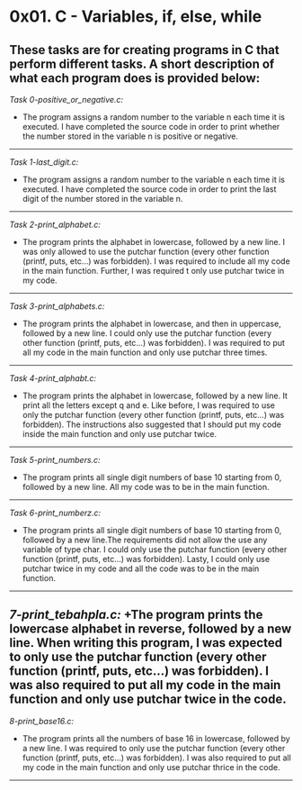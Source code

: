 # 0x01. C - Variables, if, else, while

**These tasks are for creating programs in C that perform different tasks. A short description of what each program does is provided below:**
-----------------------------------------
*Task 0-positive_or_negative.c:*
+ The program assigns a random number to the variable n each time it is executed. I have completed the source code in order to print whether the number stored in the variable n is positive or negative.
-----------------------------------------------
*Task 1-last_digit.c:*
+ The program assigns a random number to the variable n each time it is executed. I have completed the source code in order to print the last digit of the number stored in the variable n.
-----------------------------------------------
*Task 2-print_alphabet.c:*
+ The program prints the alphabet in lowercase, followed by a new line. I was only allowed to use the putchar function (every other function (printf, puts, etc…) was forbidden). I was required to include all my code in the main function. Further, I was required t only use putchar twice in my code.
-----------------------------------------------
*Task 3-print_alphabets.c:*
+ The program prints the alphabet in lowercase, and then in uppercase, followed by a new line. I could only use the putchar function (every other function (printf, puts, etc…) was forbidden). I was required to put all my code in the main function and only use putchar three times.
---------------------------------------------------
*Task 4-print_alphabt.c:*
+ The program prints the alphabet in lowercase, followed by a new line. It print all the letters except q and e. Like before, I was required to use only the putchar function (every other function (printf, puts, etc…) was forbidden). The instructions also suggested that I should put my code inside the main function and only use putchar twice.
---------------------------------------------------------
*Task 5-print_numbers.c:*
+ The program prints all single digit numbers of base 10 starting from 0, followed by a new line. All my code was to be in the main function.
------------------------------------------------------
*Task 6-print_numberz.c:*
+ The program prints all single digit numbers of base 10 starting from 0, followed by a new line.The requirements did not allow the use any variable of type char. I could only use the putchar function (every other function (printf, puts, etc…) was forbidden). Lasty, I could only use putchar twice in my code and all the code was to be in the main function.
-------------------------------------------------------------
*7-print_tebahpla.c:*
+The program prints the lowercase alphabet in reverse, followed by a new line. When writing this program, I was expected to only use the putchar function (every other function (printf, puts, etc…) was forbidden). I was also required to put all my code in the main function and only use putchar twice in the code.
-----------------------------------------------------
*8-print_base16.c:*
+ The program prints all the numbers of base 16 in lowercase, followed by a new line. I was required to only use the putchar function (every other function (printf, puts, etc…) was forbidden). I was also required to put all my code in the main function and only use putchar thrice in the code.
----------------------------- 
